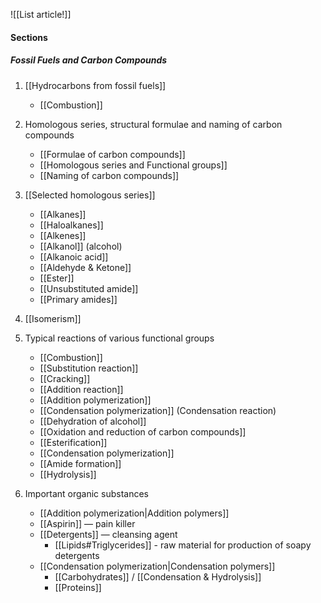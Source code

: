 ![[List article!]]

#### Sections
##### Fossil Fuels and Carbon Compounds
1. [[Hydrocarbons from fossil fuels]]
	- [[Combustion]]

2. Homologous series, structural formulae and naming of carbon compounds
	- [[Formulae of carbon compounds]]
	- [[Homologous series and Functional groups]]
	- [[Naming of carbon compounds]]

3. [[Selected homologous series]]
	- [[Alkanes]]
	- [[Haloalkanes]]
	- [[Alkenes]]
	- [[Alkanol]] (alcohol)
	- [[Alkanoic acid]]
	- [[Aldehyde & Ketone]]
	- [[Ester]]
	- [[Unsubstituted amide]]
	- [[Primary amides]]

4. [[Isomerism]]

5. Typical reactions of various functional groups
	- [[Combustion]]
	- [[Substitution reaction]]
	- [[Cracking]]
	- [[Addition reaction]]
	- [[Addition polymerization]]
	- [[Condensation polymerization]] (Condensation reaction)
	- [[Dehydration of alcohol]]
	- [[Oxidation and reduction of carbon compounds]]
	- [[Esterification]]
	- [[Condensation polymerization]]
	- [[Amide formation]]
	- [[Hydrolysis]]

6. Important organic substances
	- [[Addition polymerization|Addition polymers]]
	- [[Aspirin]] — pain killer
	- [[Detergents]] — cleansing agent
		- [[Lipids#Triglycerides]] - raw material for production of soapy detergents
	- [[Condensation polymerization|Condensation polymers]]
		- [[Carbohydrates]] / [[Condensation & Hydrolysis]]
		- [[Proteins]]
